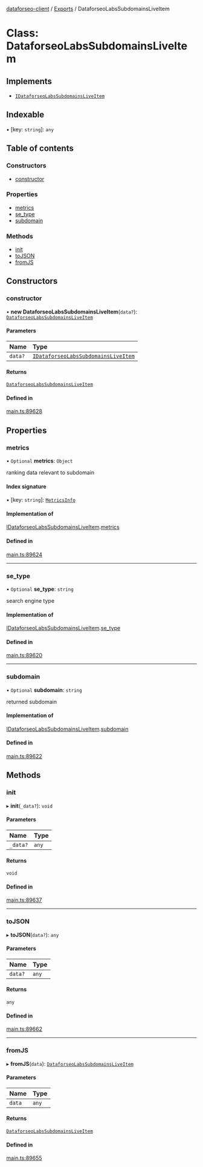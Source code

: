 [dataforseo-client](../README.md) / [Exports](../modules.md) / DataforseoLabsSubdomainsLiveItem

# Class: DataforseoLabsSubdomainsLiveItem

## Implements

- [`IDataforseoLabsSubdomainsLiveItem`](../interfaces/IDataforseoLabsSubdomainsLiveItem.md)

## Indexable

▪ [key: `string`]: `any`

## Table of contents

### Constructors

- [constructor](DataforseoLabsSubdomainsLiveItem.md#constructor)

### Properties

- [metrics](DataforseoLabsSubdomainsLiveItem.md#metrics)
- [se\_type](DataforseoLabsSubdomainsLiveItem.md#se_type)
- [subdomain](DataforseoLabsSubdomainsLiveItem.md#subdomain)

### Methods

- [init](DataforseoLabsSubdomainsLiveItem.md#init)
- [toJSON](DataforseoLabsSubdomainsLiveItem.md#tojson)
- [fromJS](DataforseoLabsSubdomainsLiveItem.md#fromjs)

## Constructors

### constructor

• **new DataforseoLabsSubdomainsLiveItem**(`data?`): [`DataforseoLabsSubdomainsLiveItem`](DataforseoLabsSubdomainsLiveItem.md)

#### Parameters

| Name | Type |
| :------ | :------ |
| `data?` | [`IDataforseoLabsSubdomainsLiveItem`](../interfaces/IDataforseoLabsSubdomainsLiveItem.md) |

#### Returns

[`DataforseoLabsSubdomainsLiveItem`](DataforseoLabsSubdomainsLiveItem.md)

#### Defined in

[main.ts:89628](https://github.com/dataforseo/TypeScriptClient/blob/7ca1aa4/main.ts#L89628)

## Properties

### metrics

• `Optional` **metrics**: `Object`

ranking data relevant to subdomain

#### Index signature

▪ [key: `string`]: [`MetricsInfo`](MetricsInfo.md)

#### Implementation of

[IDataforseoLabsSubdomainsLiveItem](../interfaces/IDataforseoLabsSubdomainsLiveItem.md).[metrics](../interfaces/IDataforseoLabsSubdomainsLiveItem.md#metrics)

#### Defined in

[main.ts:89624](https://github.com/dataforseo/TypeScriptClient/blob/7ca1aa4/main.ts#L89624)

___

### se\_type

• `Optional` **se\_type**: `string`

search engine type

#### Implementation of

[IDataforseoLabsSubdomainsLiveItem](../interfaces/IDataforseoLabsSubdomainsLiveItem.md).[se_type](../interfaces/IDataforseoLabsSubdomainsLiveItem.md#se_type)

#### Defined in

[main.ts:89620](https://github.com/dataforseo/TypeScriptClient/blob/7ca1aa4/main.ts#L89620)

___

### subdomain

• `Optional` **subdomain**: `string`

returned subdomain

#### Implementation of

[IDataforseoLabsSubdomainsLiveItem](../interfaces/IDataforseoLabsSubdomainsLiveItem.md).[subdomain](../interfaces/IDataforseoLabsSubdomainsLiveItem.md#subdomain)

#### Defined in

[main.ts:89622](https://github.com/dataforseo/TypeScriptClient/blob/7ca1aa4/main.ts#L89622)

## Methods

### init

▸ **init**(`_data?`): `void`

#### Parameters

| Name | Type |
| :------ | :------ |
| `_data?` | `any` |

#### Returns

`void`

#### Defined in

[main.ts:89637](https://github.com/dataforseo/TypeScriptClient/blob/7ca1aa4/main.ts#L89637)

___

### toJSON

▸ **toJSON**(`data?`): `any`

#### Parameters

| Name | Type |
| :------ | :------ |
| `data?` | `any` |

#### Returns

`any`

#### Defined in

[main.ts:89662](https://github.com/dataforseo/TypeScriptClient/blob/7ca1aa4/main.ts#L89662)

___

### fromJS

▸ **fromJS**(`data`): [`DataforseoLabsSubdomainsLiveItem`](DataforseoLabsSubdomainsLiveItem.md)

#### Parameters

| Name | Type |
| :------ | :------ |
| `data` | `any` |

#### Returns

[`DataforseoLabsSubdomainsLiveItem`](DataforseoLabsSubdomainsLiveItem.md)

#### Defined in

[main.ts:89655](https://github.com/dataforseo/TypeScriptClient/blob/7ca1aa4/main.ts#L89655)
